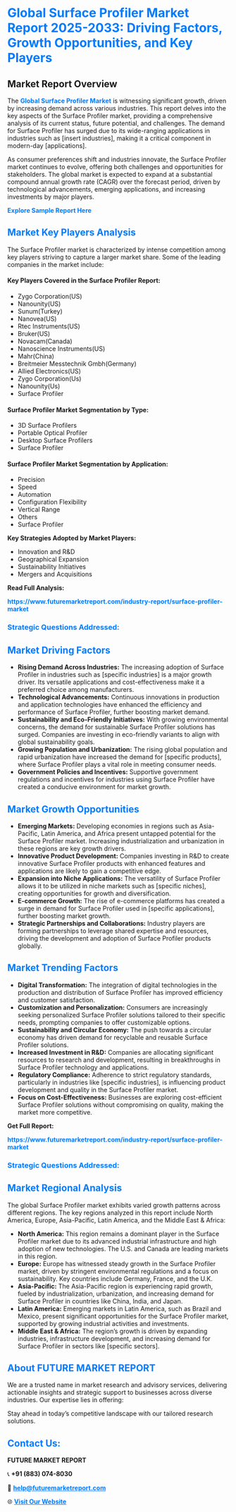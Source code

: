 <h1 style="color: #007BFF;">Global Surface Profiler Market Report 2025-2033: Driving Factors, Growth Opportunities, and Key Players</h1>

<section id="overview">
<h2>Market Report Overview</h2>
<p>The <a href="https://www.futuremarketreport.com/industry-report/surface-profiler-market" style="color: #007BFF; text-decoration: none;"><strong>Global Surface Profiler Market</strong></a> is witnessing significant growth, driven by increasing demand across various industries. This report delves into the key aspects of the Surface Profiler market, providing a comprehensive analysis of its current status, future potential, and challenges. The demand for Surface Profiler has surged due to its wide-ranging applications in industries such as [insert industries], making it a critical component in modern-day [applications].</p>
<p>As consumer preferences shift and industries innovate, the Surface Profiler market continues to evolve, offering both challenges and opportunities for stakeholders. The global market is expected to expand at a substantial compound annual growth rate (CAGR) over the forecast period, driven by technological advancements, emerging applications, and increasing investments by major players.</p>
</section>

<section id="overview">
<p><a href="https://www.futuremarketreport.com/request-sample/reportId=101252" style="color: #007BFF; text-decoration: none;"><strong>Explore Sample Report Here</strong></a></p>
</section>

<section id="key-players">
<h2 style="color: #007BFF;">Market Key Players Analysis</h2>
<p>The Surface Profiler market is characterized by intense competition among key players striving to capture a larger market share. Some of the leading companies in the market include:</p>
<h4>Key Players Covered in the Surface Profiler Report:</h4>
<ul><li>Zygo Corporation(US)</li><li>Nanounity(US)</li><li>Sunum(Turkey)</li><li>Nanovea(US)</li><li>Rtec Instruments(US)</li><li>Bruker(US)</li><li>Novacam(Canada)</li><li>Nanoscience Instruments(US)</li><li>Mahr(China)</li><li>Breitmeier Messtechnik Gmbh(Germany)</li><li>Allied Electronics(US)</li><li>Zygo Corporation(Us)</li><li>Nanounity(Us)</li><li>Surface Profiler</li></ul>
<h4>Surface Profiler Market Segmentation by Type:</h4>
<ul><li>3D Surface Profilers</li><li>Portable Optical Profiler</li><li>Desktop Surface Profilers</li><li>Surface Profiler</li></ul>

<h4>Surface Profiler Market Segmentation by Application:</h4>
<ul><li>Precision</li><li>Speed</li><li>Automation</li><li>Configuration Flexibility</li><li>Vertical Range</li><li>Others</li><li>Surface Profiler</li></ul>
<p><strong>Key Strategies Adopted by Market Players:</strong></p>
<ul>
<li>Innovation and R&D</li>
<li>Geographical Expansion</li>
<li>Sustainability Initiatives</li>
<li>Mergers and Acquisitions</li>
</ul>
</section>

<section>
<p><strong>Read Full Analysis: </strong></p><a href="https://www.futuremarketreport.com/industry-report/surface-profiler-market" style="color: #007BFF; text-decoration: none;"><strong>https://www.futuremarketreport.com/industry-report/surface-profiler-market</strong></a>
<h3 style="color: #007BFF;">Strategic Questions Addressed:</h3>
</section>

<section id="driving-factors">
<h2 style="color: #007BFF;">Market Driving Factors</h2>
<ul>
<li><strong>Rising Demand Across Industries:</strong> The increasing adoption of Surface Profiler in industries such as [specific industries] is a major growth driver. Its versatile applications and cost-effectiveness make it a preferred choice among manufacturers.</li>
<li><strong>Technological Advancements:</strong> Continuous innovations in production and application technologies have enhanced the efficiency and performance of Surface Profiler, further boosting market demand.</li>
<li><strong>Sustainability and Eco-Friendly Initiatives:</strong> With growing environmental concerns, the demand for sustainable Surface Profiler solutions has surged. Companies are investing in eco-friendly variants to align with global sustainability goals.</li>
<li><strong>Growing Population and Urbanization:</strong> The rising global population and rapid urbanization have increased the demand for [specific products], where Surface Profiler plays a vital role in meeting consumer needs.</li>
<li><strong>Government Policies and Incentives:</strong> Supportive government regulations and incentives for industries using Surface Profiler have created a conducive environment for market growth.</li>
</ul>
</section>

<section id="growth-opportunities">
<h2 style="color: #007BFF;">Market Growth Opportunities</h2>
<ul>
<li><strong>Emerging Markets:</strong> Developing economies in regions such as Asia-Pacific, Latin America, and Africa present untapped potential for the Surface Profiler market. Increasing industrialization and urbanization in these regions are key growth drivers.</li>
<li><strong>Innovative Product Development:</strong> Companies investing in R&D to create innovative Surface Profiler products with enhanced features and applications are likely to gain a competitive edge.</li>
<li><strong>Expansion into Niche Applications:</strong> The versatility of Surface Profiler allows it to be utilized in niche markets such as [specific niches], creating opportunities for growth and diversification.</li>
<li><strong>E-commerce Growth:</strong> The rise of e-commerce platforms has created a surge in demand for Surface Profiler used in [specific applications], further boosting market growth.</li>
<li><strong>Strategic Partnerships and Collaborations:</strong> Industry players are forming partnerships to leverage shared expertise and resources, driving the development and adoption of Surface Profiler products globally.</li>
</ul>
</section>

<section id="trending-factors">
<h2 style="color: #007BFF;">Market Trending Factors</h2>
<ul>
<li><strong>Digital Transformation:</strong> The integration of digital technologies in the production and distribution of Surface Profiler has improved efficiency and customer satisfaction.</li>
<li><strong>Customization and Personalization:</strong> Consumers are increasingly seeking personalized Surface Profiler solutions tailored to their specific needs, prompting companies to offer customizable options.</li>
<li><strong>Sustainability and Circular Economy:</strong> The push towards a circular economy has driven demand for recyclable and reusable Surface Profiler solutions.</li>
<li><strong>Increased Investment in R&D:</strong> Companies are allocating significant resources to research and development, resulting in breakthroughs in Surface Profiler technology and applications.</li>
<li><strong>Regulatory Compliance:</strong> Adherence to strict regulatory standards, particularly in industries like [specific industries], is influencing product development and quality in the Surface Profiler market.</li>
<li><strong>Focus on Cost-Effectiveness:</strong> Businesses are exploring cost-efficient Surface Profiler solutions without compromising on quality, making the market more competitive.</li>
</ul>
</section>

<section>
<p><strong>Get Full Report: </strong></p><a href="https://www.futuremarketreport.com/industry-report/surface-profiler-market" style="color: #007BFF; text-decoration: none;"><strong>https://www.futuremarketreport.com/industry-report/surface-profiler-market</strong></a>
<h3 style="color: #007BFF;">Strategic Questions Addressed:</h3>
</section>


<section id="regional-analysis">
<h2 style="color: #007BFF;">Market Regional Analysis</h2>
<p>The global Surface Profiler market exhibits varied growth patterns across different regions. The key regions analyzed in this report include North America, Europe, Asia-Pacific, Latin America, and the Middle East & Africa:</p>
<ul>
<li><strong>North America:</strong> This region remains a dominant player in the Surface Profiler market due to its advanced industrial infrastructure and high adoption of new technologies. The U.S. and Canada are leading markets in this region.</li>
<li><strong>Europe:</strong> Europe has witnessed steady growth in the Surface Profiler market, driven by stringent environmental regulations and a focus on sustainability. Key countries include Germany, France, and the U.K.</li>
<li><strong>Asia-Pacific:</strong> The Asia-Pacific region is experiencing rapid growth, fueled by industrialization, urbanization, and increasing demand for Surface Profiler in countries like China, India, and Japan.</li>
<li><strong>Latin America:</strong> Emerging markets in Latin America, such as Brazil and Mexico, present significant opportunities for the Surface Profiler market, supported by growing industrial activities and investments.</li>
<li><strong>Middle East & Africa:</strong> The region’s growth is driven by expanding industries, infrastructure development, and increasing demand for Surface Profiler in sectors like [specific sectors].</li>
</ul>
</section>

<footer>
<h2 style="color: #007BFF;">About FUTURE MARKET REPORT</h2>
<p>We are a trusted name in market research and advisory services, delivering actionable insights and strategic support to businesses across diverse industries. Our expertise lies in offering:</p>

<p>Stay ahead in today’s competitive landscape with our tailored research solutions.</p>

<h2 style="color: #007BFF;">Contact Us:</h2>
<p><strong>FUTURE MARKET REPORT</strong></p>
<p>📞 <strong>+91 (883) 074-8030</strong></p>
<p>📧 <strong><a href="mailto:help@futuremarketreport.com" style="color: #007BFF;">help@futuremarketreport.com</a></strong></p>
<p>🌐 <strong><a href="https://www.futuremarketreport.com/" style="color: #007BFF;">Visit Our Website</a></strong></p>
</footer>